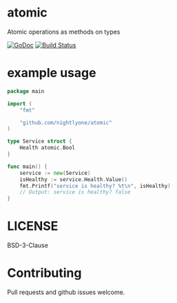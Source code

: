 # atomic
Atomic operations as methods on types

[![GoDoc](https://godoc.org/github.com/nightlyone/atomic?status.svg)](https://godoc.org/github.com/nightlyone/atomic)
[![Build Status](https://secure.travis-ci.org/nightlyone/atomic.png)](https://travis-ci.org/nightlyone/atomic)

# example usage
```go
package main

import (
	"fmt"

	"github.com/nightlyone/atomic"
)

type Service struct {
	Health atomic.Bool
}

func main() {
	service := new(Service)
	isHealthy := service.Health.Value()
	fmt.Printf("service is healthy? %t\n", isHealthy)
	// Output: service is healthy? false
}
```
# LICENSE
BSD-3-Clause

# Contributing
Pull requests and github issues welcome.
